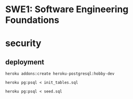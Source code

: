 # SWE1: Software Engineering Foundations

# security

## deployment

```
heroku addons:create heroku-postgresql:hobby-dev
```

```
heroku pg:psql < init_tables.sql
```

```
heroku pg:psql < seed.sql
```
